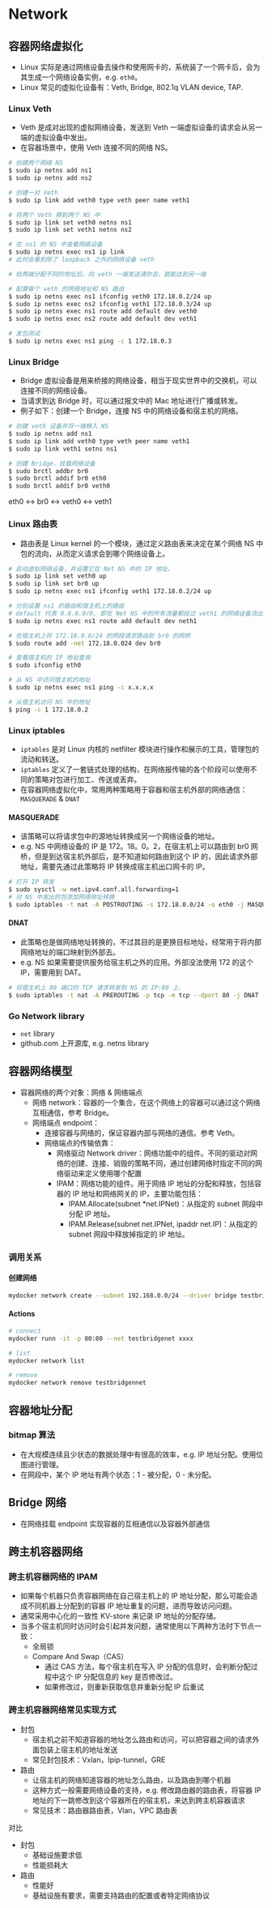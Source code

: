 # Network

## 容器网络虚拟化

* Linux 实际是通过网络设备去操作和使用网卡的，系统装了一个网卡后，会为其生成一个网络设备实例，e.g. `eth0`。
* Linux 常见的虚拟化设备有：Veth, Bridge, 802.1q VLAN device, TAP.

### Linux Veth

* Veth 是成对出现的虚拟网络设备，发送到 Veth 一端虚拟设备的请求会从另一端的虚拟设备中发出。
* 在容器场景中，使用 Veth 连接不同的网络 NS。

```bash
# 创建两个网络 NS
$ sudo ip netns add ns1
$ sudo ip netns add ns2

# 创建一对 Veth
$ sudo ip link add veth0 type veth peer name veth1

# 将两个 Veth 移到两个 NS 中
$ sudo ip link set veth0 netns ns1
$ sudo ip link set veth1 netns ns2

# 在 ns1 的 NS 中查看网络设备
$ sudo ip netns exec ns1 ip link
# 此时会看到除了 loopback 之外的网络设备 veth

# 给两端分配不同的地址后，向 veth 一端发送请你去，就能达到另一端

# 配置每个 veth 的网络地址和 NS 路由
$ sudo ip netns exec ns1 ifconfig veth0 172.18.0.2/24 up
$ sudo ip netns exec ns2 ifconfig veth1 172.18.0.3/24 up
$ sudo ip netns exec ns1 route add default dev veth0
$ sudo ip netns exec ns2 route add default dev veth1

# 发包测试
$ sudo ip netns exec ns1 ping -c 1 172.18.0.3
``` 

### Linux Bridge

* Bridge 虚拟设备是用来桥接的网络设备，相当于现实世界中的交换机，可以连接不同的网络设备。
* 当请求到达 Bridge 时，可以通过报文中的 Mac 地址进行广播或转发。
* 例子如下：创建一个 Bridge，连接 NS 中的网络设备和宿主机的网络。

```bash
# 创建 veth 设备并将一端移入 NS
$ sudo ip netns add ns1
$ sudo ip link add veth0 type veth peer name veth1
$ sudo ip link veth1 setns ns1

# 创建 Bridge，挂载网络设备
$ sudo brctl addbr br0
$ sudo brctl addif br0 eth0
$ sudo brctl addif br0 veth0
```

eth0 <-> br0 <-> veth0 <-> veth1

### Linux 路由表

* 路由表是 Linux kernel 的一个模块，通过定义路由表来决定在某个网络 NS 中包的流向，从而定义请求会到哪个网络设备上。
```bash
# 启动虚拟网络设备，并设置它在 Net NS 中的 IP 地址。
$ sudo ip link set veth0 up
$ sudo ip link set br0 up
$ sudo ip netns exec ns1 ifconfig veth1 172.18.0.2/24 up

# 分别设置 ns1 的路由和宿主机上的路由
# default 代表 0.0.0.0/0, 即在 Net NS 中的所有流量都经过 veth1 的网络设备流出
$ sudo ip netns exec ns1 route add default dev neth1

# 在宿主机上将 172.18.0.0/24 的网段请求路由到 br0 的网桥
$ sudo route add -net 172.18.0.024 dev br0

# 查看宿主机的 IP 地址查询
$ sudo ifconfig eth0

# 从 NS 中访问宿主机的地址
$ sudo ip netns exec ns1 ping -c x.x.x.x

# 从宿主机访问 NS 中的地址
$ ping -c 1 172.18.0.2
```

### Linux iptables

* `iptables` 是对 Linux 内核的 netfilter 模块进行操作和展示的工具，管理包的流动和转送。
* `iptables` 定义了一套链式处理的结构，在网络报传输的各个阶段可以使用不同的策略对包进行加工、传送或丢弃。
* 在容器网络虚拟化中，常用两种策略用于容器和宿主机外部的网络通信：`MASQUERADE` & `DNAT`

#### MASQUERADE

* 该策略可以将请求包中的源地址转换成另一个网络设备的地址。
* e.g. NS 中网络设备的 IP 是 172。18。0。2，在宿主机上可以路由到 br0 网桥，但是到达宿主机外部后，是不知道如何路由到这个 IP 的，因此请求外部地址，需要先通过此策略将 IP 转换成宿主机出口网卡的 IP。
```bash
# 打开 IP 转发
$ sudo sysctl -w net.ipv4.conf.all.forwarding=1
# 对 NS 中发出的包添加网络地址转换
$ sudo iptables -t nat -A POSTROUTING -s 172.18.0.0/24 -o eth0 -j MASQUERADE
```

#### DNAT

* 此策略也是做网络地址转换的，不过其目的是更换目标地址，经常用于将内部网络地址的端口映射到外部去。
* e.g. NS 如果需要提供服务给宿主机之外的应用。外部没法使用 172 的这个 IP，需要用到 DAT。

```bash
# 将宿主机上 80 端口的 TCP 请求转发到 NS 的 IP:80 上. 
$ sudo iptables -t nat -A PREROUTING -p tcp -m tcp --dport 80 -j DNAT --to-destination 172.18.0.2:80
```

### Go Network library

* `net` library
* github.com 上开源库, e.g. netns library

## 容器网络模型

* 容器网络的两个对象：网络 & 网络端点
    * 网络 network：容器的一个集合，在这个网络上的容器可以通过这个网络互相通信，参考 Bridge。
    * 网络端点 endpoint：
        * 连接容器与网络的，保证容器内部与网络的通信。参考 Veth。
        * 网络端点的传输依靠：
            * 网络驱动 Network driver：网络功能中的组件。不同的驱动对网络的创建、连接、销毁的策略不同，通过创建网络时指定不同的网络驱动来定义使用哪个配置
            * IPAM：网络功能的组件。用于网络 IP 地址的分配和释放，包括容器的 IP 地址和网络网关的 IP，主要功能包括：
                * IPAM.Allocate(subnet *net.IPNet)：从指定的 subnet 网段中分配 IP 地址。
                * IPAM.Release(subnet net.IPNet, ipaddr net.IP)：从指定的 subnet 网段中释放掉指定的 IP 地址。

### 调用关系

#### 创建网络

```bash
mydocker network create --subnet 192.168.0.0/24 --driver bridge testbridgenet
```

#### Actions

```bash
# connect
mydocker runn -it -p 80:80 --net testbridgenet xxxx

# list
mydocker network list

# remove
mydocker network remove testbridgennet

```

## 容器地址分配

### bitmap 算法

* 在大规模连续且少状态的数据处理中有很高的效率，e.g. IP 地址分配。使用位图进行管理。
* 在网段中，某个 IP 地址有两个状态：1 - 被分配，0 - 未分配。

## Bridge 网络

* 在网络挂载 endpoint 实现容器的互相通信以及容器外部通信

## 跨主机容器网络

### 跨主机容器网络的 IPAM

* 如果每个机器只负责容器网络在自己宿主机上的 IP 地址分配，那么可能会造成不同机器上分配到的容器 IP 地址重复的问题，进而导致访问问题。
* 通常采用中心化的一致性 KV-store 来记录 IP 地址的分配存储。
* 当多个宿主机同时访问时会引起并发问题，通常使用以下两种方法时下节点一致：
    * 全局锁
    * Compare And Swap（CAS）
        * 通过 CAS 方法，每个宿主机在写入 IP 分配的信息时，会判断分配过程中这个 IP 分配信息的 key 是否修改过。
        * 如果修改过，则重新获取信息并重新分配 IP 后重试
        
### 跨主机容器网络常见实现方式

* 封包
    * 宿主机之前不知道容器的地址怎么路由和访问，可以把容器之间的请求外面包装上宿主机的地址发送
    * 常见封包技术：Vxlan，Ipip-tunnel，GRE
* 路由
    * 让宿主机的网络知道容器的地址怎么路由，以及路由到哪个机器
    * 这种方式一般需要网络设备的支持，e.g. 修改路由器的路由表，将容器 IP 地址的下一跳修改到这个容器所在的宿主机，来达到跨主机容器请求
    * 常见技术：路由器路由表，Vlan，VPC 路由表
    
对比

* 封包
    * 基础设施要求低
    * 性能损耗大
* 路由
    * 性能好
    * 基础设施有要求，需要支持路由的配置或者特定网络协议